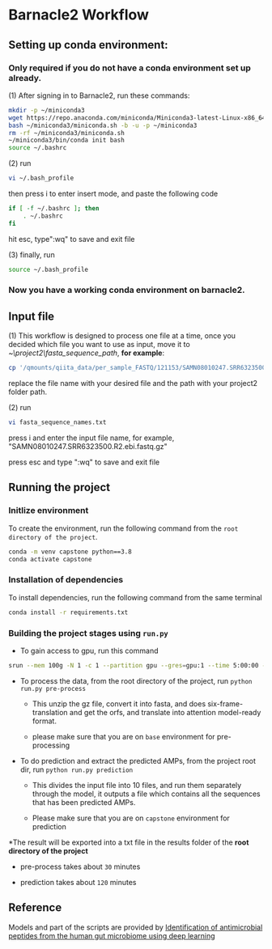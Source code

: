 
# Barnacle2 Workflow

## Setting up conda environment:
### Only required if you do not have a conda environment set up already.

(1) After signing in to Barnacle2, run these commands:
```bash
mkdir -p ~/miniconda3
wget https://repo.anaconda.com/miniconda/Miniconda3-latest-Linux-x86_64.sh -O ~/miniconda3/miniconda.sh
bash ~/miniconda3/miniconda.sh -b -u -p ~/miniconda3
rm -rf ~/miniconda3/miniconda.sh
~/miniconda3/bin/conda init bash
source ~/.bashrc
```

(2)
run
```bash
vi ~/.bash_profile
```
then press i to enter insert mode, and paste the following code
```bash
if [ -f ~/.bashrc ]; then
    . ~/.bashrc
fi
```
hit esc, type":wq" to save and exit file

(3) finally, run
```bash
source ~/.bash_profile
```
### Now you have a working conda environment on barnacle2.

## Input file

(1) This workflow is designed to process one file at a time, once you decided which file you want to use as input, move it to _~\project2\fasta_sequence_path_, __for example__:
```bash
cp '/qmounts/qiita_data/per_sample_FASTQ/121153/SAMN08010247.SRR6323500.R2.ebi.fastq.gz' /home/y7hao/project2/fasta_sequence_path/
```
replace the file name with your desired file and the path with your project2 folder path.

(2) run
```bash
vi fasta_sequence_names.txt
```
press i and enter the input file name, for example, "SAMN08010247.SRR6323500.R2.ebi.fastq.gz"

press esc and type ":wq" to save and exit file


## Running the project

### Initlize environment

To create the environment, run the following command from the `root directory of the project`.
```bash
conda -m venv capstone python==3.8
conda activate capstone
```

### Installation of dependencies
To install dependencies, run the following command from the same terminal
```bash
conda install -r requirements.txt
```

### Building the project stages using `run.py`

* To gain access to gpu, run this command
```bash
srun --mem 100g -N 1 -c 1 --partition gpu --gres=gpu:1 --time 5:00:00 --pty bash -l
```

* To process the data, from the root directory of the project, run `python run.py pre-process`
  - This unzip the gz file, convert it into fasta, and does six-frame-translation and get the orfs, and translate into attention model-ready format.

  - please make sure that you are on `base` environment for pre-processing
* To do prediction and extract the predicted AMPs, from the project root dir, run `python run.py prediction`
  - This divides the input file into 10 files, and run them separately through the model, it outputs a file which contains all the sequences that has been predicted AMPs.
  
  - Please make sure that you are on `capstone` environment for prediction

*The result will be exported into a txt file in the results folder of the __root directory of the project__

* pre-process takes about `30` minutes

* prediction takes about `120` minutes

## Reference

Models and part of the scripts are provided by [Identification of antimicrobial peptides from the human gut microbiome using deep learning](https://www.nature.com/articles/s41587-022-01226-0)
